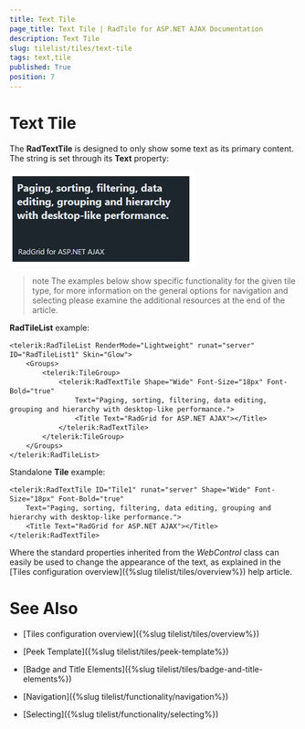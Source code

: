 ```yaml
---
title: Text Tile
page_title: Text Tile | RadTile for ASP.NET AJAX Documentation
description: Text Tile
slug: tilelist/tiles/text-tile
tags: text,tile
published: True
position: 7
---
```


# Text Tile





The **RadTextTile** is designed to only show some text as its primary content. The string is set through its **Text** property:

![tile List-text Tile-grid-example](images/tileList-textTile-grid-example.png)

>note The examples below show specific functionality for the given tile type, for more information on the general options	for navigation and selecting please examine the additional resources at the end of the article.



**RadTileList** example:

````ASP.NET
<telerik:RadTileList RenderMode="Lightweight" runat="server" ID="RadTileList1" Skin="Glow">
	<Groups>
		<telerik:TileGroup>
			<telerik:RadTextTile Shape="Wide" Font-Size="18px" Font-Bold="true"
				Text="Paging, sorting, filtering, data editing, grouping and hierarchy with desktop-like performance.">
				<Title Text="RadGrid for ASP.NET AJAX"></Title>
			</telerik:RadTextTile>
		</telerik:TileGroup>
	</Groups>
</telerik:RadTileList>
````



Standalone **Tile** example:

````ASP.NET
<telerik:RadTextTile ID="Tile1" runat="server" Shape="Wide" Font-Size="18px" Font-Bold="true"
	Text="Paging, sorting, filtering, data editing, grouping and hierarchy with desktop-like performance.">
	<Title Text="RadGrid for ASP.NET AJAX"></Title>
</telerik:RadTextTile>
````



Where the standard properties inherited from the *WebControl* class can easily be used to change the appearance of the text, as explained in the [Tiles configuration overview]({%slug tilelist/tiles/overview%}) help article.

# See Also

 * [Tiles configuration overview]({%slug tilelist/tiles/overview%})

 * [Peek Template]({%slug tilelist/tiles/peek-template%})

 * [Badge and Title Elements]({%slug tilelist/tiles/badge-and-title-elements%})

 * [Navigation]({%slug tilelist/functionality/navigation%})

 * [Selecting]({%slug tilelist/functionality/selecting%})
